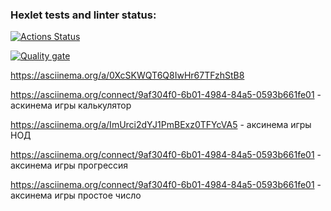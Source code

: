 ### Hexlet tests and linter status:
[![Actions Status](https://github.com/EgorDanilov95/backend-project-44/actions/workflows/hexlet-check.yml/badge.svg)](https://github.com/EgorDanilov95/backend-project-44/actions)

[![Quality gate](https://sonarcloud.io/api/project_badges/quality_gate?project=EgorDanilov95_backend-project-44)](https://sonarcloud.io/summary/new_code?id=EgorDanilov95_backend-project-44)

https://asciinema.org/a/0XcSKWQT6Q8IwHr67TFzhStB8

https://asciinema.org/connect/9af304f0-6b01-4984-84a5-0593b661fe01 - аскинема игры калькулятор

https://asciinema.org/a/ImUrci2dYJ1PmBExz0TFYcVA5 - аксинема игры НОД

https://asciinema.org/connect/9af304f0-6b01-4984-84a5-0593b661fe01 - аксинема игры прогрессия

https://asciinema.org/connect/9af304f0-6b01-4984-84a5-0593b661fe01 - аксинема игры простое число
